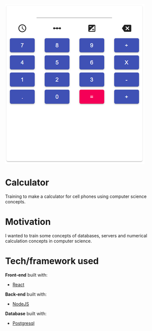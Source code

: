 ![calc image](img/logo.PNG)

# Calculator

Training to make a calculator for cell phones using computer science concepts.

# Motivation

I wanted to train some concepts of databases, servers and numerical calculation concepts in computer science.

# Tech/framework used

**Front-end** built with:
* [React](https://reactjs.org/)

**Back-end** built with:
* [NodeJS](https://nodejs.org/en/)

**Database** built with:
* [Postgresql](https://www.postgresql.org/)